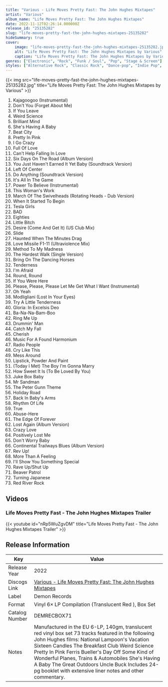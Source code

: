 ```yaml
---
title: "Various - Life Moves Pretty Fast: The John Hughes Mixtapes"
artist: "Various"
album_name: "Life Moves Pretty Fast: The John Hughes Mixtapes"
date: 2022-11-12T02:26:14.000000Z
release_id: "25135282"
slug: "life-moves-pretty-fast-the-john-hughes-mixtapes-25135282"
hideSummary: true
cover:
    image: "life-moves-pretty-fast-the-john-hughes-mixtapes-25135282.jpg"
    alt: "Life Moves Pretty Fast: The John Hughes Mixtapes by Various"
    caption: "Life Moves Pretty Fast: The John Hughes Mixtapes by Various"
genres: ["Electronic", "Rock", "Funk / Soul", "Pop", "Stage & Screen"]
styles: ["Alternative Rock", "Classic Rock", "Dance-pop", "Indie Pop", "Jangle Pop", "Latin", "Synth-pop"]
---
```


{{< img src="life-moves-pretty-fast-the-john-hughes-mixtapes-25135282.jpg" title="Life Moves Pretty Fast: The John Hughes Mixtapes by Various" >}}

<!-- section break -->

1. Kajagoogoo (Instrumental)
2. Don't You (Forget About Me)
3. If You Leave
4. Weird Science
5. Brilliant Mind
6. She's Having A Baby
7. Beat City
8. Pretty In Pink
9. I Go Crazy
10. Full Of Love
11. Can't Help Falling In Love
12. Six Days On The Road (Album Version)
13. You Just Haven't Earned It Yet Baby (Soundtrack Version)
14. Left Of Center
15. Do Anything (Soundtrack Version)
16. It's All In The Game
17. Power To Believe (Instrumental)
18. This Woman's Work
19. March Of The Swivelheads (Rotating Heads - Dub Version)
20. When It Started To Begin
21. Tesla Girls
22. BAD
23. Eighties
24. Little Bitch
25. Desire (Come And Get It) (US Club Mix)
26. Slide
27. Haunted When The Minutes Drag
28. Love Missile F1-11 (Ultraviolence Mix)
29. Method To My Madness
30. The Hardest Walk (Single Version)
31. Bring On The Dancing Horses
32. Tenderness
33. I'm Afraid
34. Round, Round
35. If You Were Here
36. Please, Please, Please Let Me Get What I Want (Instrumental)
37. Oh Yeah
38. Modligliani (Lost In Your Eyes)
39. Try A Little Tenderness
40. Gloria: In Excelsis Deo
41. Ba-Na-Na-Bam-Boo
42. Ring Me Up
43. Drummin' Man
44. Catch My Fall
45. Cherish
46. Music For A Found Harmonium
47. Radio People
48. Cry Like This
49. Mess Around
50. Lipstick, Powder And Paint
51. (Today I Met) The Boy I'm Gonna Marry
52. How Sweet It Is (To Be Loved By You)
53. Juke Box Baby
54. Mr Sandman
55. The Peter Gunn Theme
56. Holiday Road
57. Back In Baby's Arms
58. Rhythm Of Life
59. True
60. Abuse-Here
61. The Edge Of Forever
62. Lost Again (Album Version)
63. Crazy Love
64. Positively Lost Me
65. Don't Worry Baby
66. Continental Trailways Blues (Album Version)
67. Rev Up!
68. More Than A Feeling
69. I'll Show You Something Special
70. Rave Up/Shut Up
71. Beaver Patrol
72. Turning Japanese
73. Red River Rock

<!-- section break -->







## Videos
### Life Moves Pretty Fast - The John Hughes Mixtapes Trailer
{{< youtube id="nRp5WuZgvDM" title="Life Moves Pretty Fast - The John Hughes Mixtapes Trailer" >}}<br>



## Release Information
|  Key           | Value                                                |
| ---------------| ---------------------------------------------------- |
| Release Year   | 2022                                   |
| Discogs Link   | [Various - Life Moves Pretty Fast: The John Hughes Mixtapes](https://www.discogs.com/release/25135282-Various-Life-Moves-Pretty-Fast-The-John-Hughes-Mixtapes) |
| Label          | Demon Records |
| Format         | Vinyl 6× LP Compilation (Translucent Red ), Box Set |
| Catalog Number | DEMRECBOX71 |
| Notes | Manufactured in the EU  6-LP, 140gm, translucent red vinyl box set  73 tracks featured in the following John Hughes films: National Lampoon's Vacation Sixteen Candles The Breakfast Club Weird Science Pretty In Pink Ferris Bueller's Day Off Some Kind of Wonderful Planes, Trains & Automobiles She's Having A Baby The Great Outdoors Uncle Buck  Includes 24-pg booklet with extensive liner notes and other commentary.  |
